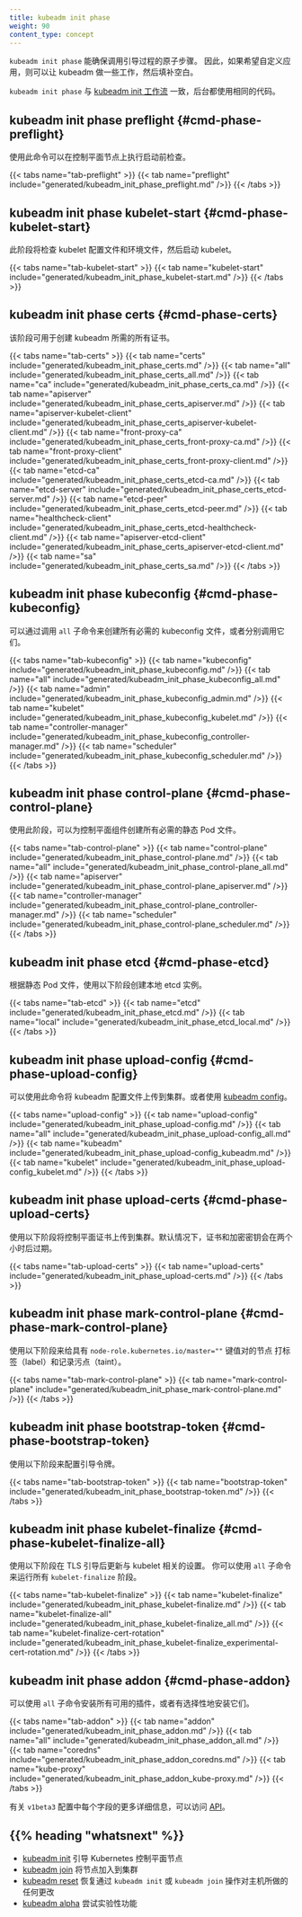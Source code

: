 ```yaml
---
title: kubeadm init phase
weight: 90
content_type: concept
---
```

<!--
title: kubeadm init phase
weight: 90
content_type: concept
-->

<!--
`kubeadm init phase` enables you to invoke atomic steps of the bootstrap process.
Hence, you can let kubeadm do some of the work and you can fill in the gaps
if you wish to apply customization.
-->
`kubeadm init phase` 能确保调用引导过程的原子步骤。
因此，如果希望自定义应用，则可以让 kubeadm 做一些工作，然后填补空白。

<!--
`kubeadm init phase` is consistent with the [kubeadm init workflow](/docs/reference/setup-tools/kubeadm/kubeadm-init/#init-workflow),
and behind the scene both use the same code.
-->
`kubeadm init phase` 与 [kubeadm init 工作流](/zh/docs/reference/setup-tools/kubeadm/kubeadm-init/#init-workflow)
一致，后台都使用相同的代码。

<!--
## kubeadm init phase preflight {#cmd-phase-preflight}
-->
## kubeadm init phase preflight {#cmd-phase-preflight}

<!--
Using this command you can execute preflight checks on a control-plane node.
-->
使用此命令可以在控制平面节点上执行启动前检查。

{{< tabs name="tab-preflight" >}}
{{< tab name="preflight" include="generated/kubeadm_init_phase_preflight.md" />}}
{{< /tabs >}}

<!--
## kubeadm init phase kubelet-start {#cmd-phase-kubelet-start}
-->
## kubeadm init phase kubelet-start {#cmd-phase-kubelet-start}

<!--
This phase will write the kubelet configuration file and environment file and then start the kubelet.
-->
此阶段将检查 kubelet 配置文件和环境文件，然后启动 kubelet。

{{< tabs name="tab-kubelet-start" >}}
{{< tab name="kubelet-start" include="generated/kubeadm_init_phase_kubelet-start.md" />}}
{{< /tabs >}}

<!--
## kubeadm init phase certs {#cmd-phase-certs}
-->
## kubeadm init phase certs {#cmd-phase-certs}

<!--
Can be used to create all required certificates by kubeadm.
-->
该阶段可用于创建 kubeadm 所需的所有证书。

{{< tabs name="tab-certs" >}}
{{< tab name="certs" include="generated/kubeadm_init_phase_certs.md" />}}
{{< tab name="all" include="generated/kubeadm_init_phase_certs_all.md" />}}
{{< tab name="ca" include="generated/kubeadm_init_phase_certs_ca.md" />}}
{{< tab name="apiserver" include="generated/kubeadm_init_phase_certs_apiserver.md" />}}
{{< tab name="apiserver-kubelet-client" include="generated/kubeadm_init_phase_certs_apiserver-kubelet-client.md" />}}
{{< tab name="front-proxy-ca" include="generated/kubeadm_init_phase_certs_front-proxy-ca.md" />}}
{{< tab name="front-proxy-client" include="generated/kubeadm_init_phase_certs_front-proxy-client.md" />}}
{{< tab name="etcd-ca" include="generated/kubeadm_init_phase_certs_etcd-ca.md" />}}
{{< tab name="etcd-server" include="generated/kubeadm_init_phase_certs_etcd-server.md" />}}
{{< tab name="etcd-peer" include="generated/kubeadm_init_phase_certs_etcd-peer.md" />}}
{{< tab name="healthcheck-client" include="generated/kubeadm_init_phase_certs_etcd-healthcheck-client.md" />}}
{{< tab name="apiserver-etcd-client" include="generated/kubeadm_init_phase_certs_apiserver-etcd-client.md" />}}
{{< tab name="sa" include="generated/kubeadm_init_phase_certs_sa.md" />}}
{{< /tabs >}}

<!--
## kubeadm init phase kubeconfig {#cmd-phase-kubeconfig}
-->
## kubeadm init phase kubeconfig {#cmd-phase-kubeconfig}

<!--
You can create all required kubeconfig files by calling the `all` subcommand or call them individually.
-->
可以通过调用 `all` 子命令来创建所有必需的 kubeconfig 文件，或者分别调用它们。


{{< tabs name="tab-kubeconfig" >}}
{{< tab name="kubeconfig" include="generated/kubeadm_init_phase_kubeconfig.md" />}}
{{< tab name="all" include="generated/kubeadm_init_phase_kubeconfig_all.md" />}}
{{< tab name="admin" include="generated/kubeadm_init_phase_kubeconfig_admin.md" />}}
{{< tab name="kubelet" include="generated/kubeadm_init_phase_kubeconfig_kubelet.md" />}}
{{< tab name="controller-manager" include="generated/kubeadm_init_phase_kubeconfig_controller-manager.md" />}}
{{< tab name="scheduler" include="generated/kubeadm_init_phase_kubeconfig_scheduler.md" />}}
{{< /tabs >}}

<!--
## kubeadm init phase control-plane {#cmd-phase-control-plane}
-->
## kubeadm init phase control-plane {#cmd-phase-control-plane}

<!--
Using this phase you can create all required static Pod files for the control plane components.
-->
使用此阶段，可以为控制平面组件创建所有必需的静态 Pod 文件。

{{< tabs name="tab-control-plane" >}}
{{< tab name="control-plane" include="generated/kubeadm_init_phase_control-plane.md" />}}
{{< tab name="all" include="generated/kubeadm_init_phase_control-plane_all.md" />}}
{{< tab name="apiserver" include="generated/kubeadm_init_phase_control-plane_apiserver.md" />}}
{{< tab name="controller-manager" include="generated/kubeadm_init_phase_control-plane_controller-manager.md" />}}
{{< tab name="scheduler" include="generated/kubeadm_init_phase_control-plane_scheduler.md" />}}
{{< /tabs >}}


<!--
## kubeadm init phase etcd {#cmd-phase-etcd}
-->
## kubeadm init phase etcd {#cmd-phase-etcd}

<!--
Use the following phase to create a local etcd instance based on a static Pod file.
-->
根据静态 Pod 文件，使用以下阶段创建本地 etcd 实例。

{{< tabs name="tab-etcd" >}}
{{< tab name="etcd" include="generated/kubeadm_init_phase_etcd.md" />}}
{{< tab name="local" include="generated/kubeadm_init_phase_etcd_local.md" />}}
{{< /tabs >}}


<!--
## kubeadm init phase upload-config {#cmd-phase-upload-config}
-->
## kubeadm init phase upload-config {#cmd-phase-upload-config}

<!--
You can use this command to upload the kubeadm configuration to your cluster.
Alternatively, you can use [kubeadm config](/docs/reference/setup-tools/kubeadm/kubeadm-config/).
-->
可以使用此命令将 kubeadm 配置文件上传到集群。或者使用
[kubeadm config](/zh/docs/reference/setup-tools/kubeadm/kubeadm-config/)。

{{< tabs name="upload-config" >}}
{{< tab name="upload-config" include="generated/kubeadm_init_phase_upload-config.md" />}}
{{< tab name="all" include="generated/kubeadm_init_phase_upload-config_all.md" />}}
{{< tab name="kubeadm" include="generated/kubeadm_init_phase_upload-config_kubeadm.md" />}}
{{< tab name="kubelet" include="generated/kubeadm_init_phase_upload-config_kubelet.md" />}}
{{< /tabs >}}


<!--
## kubeadm init phase upload-certs {#cmd-phase-upload-certs}
-->
## kubeadm init phase upload-certs {#cmd-phase-upload-certs}

<!--
Use the following phase to upload control-plane certificates to the cluster.
By default the certs and encryption key expire after two hours.
-->
使用以下阶段将控制平面证书上传到集群。默认情况下，证书和加密密钥会在两个小时后过期。

{{< tabs name="tab-upload-certs" >}}
{{< tab name="upload-certs" include="generated/kubeadm_init_phase_upload-certs.md" />}}
{{< /tabs >}}


<!--
## kubeadm init phase mark-control-plane {#cmd-phase-mark-control-plane}
-->
## kubeadm init phase mark-control-plane {#cmd-phase-mark-control-plane}

<!--
Use the following phase to label and taint the node with the `node-role.kubernetes.io/master=""` key-value pair.
-->
使用以下阶段来给具有 `node-role.kubernetes.io/master=""` 键值对的节点
打标签（label）和记录污点（taint）。

{{< tabs name="tab-mark-control-plane" >}}
{{< tab name="mark-control-plane" include="generated/kubeadm_init_phase_mark-control-plane.md" />}}
{{< /tabs >}}


<!--
## kubeadm init phase bootstrap-token {#cmd-phase-bootstrap-token}
-->
## kubeadm init phase bootstrap-token {#cmd-phase-bootstrap-token}

<!--
Use the following phase to configure bootstrap tokens.
-->
使用以下阶段来配置引导令牌。

{{< tabs name="tab-bootstrap-token" >}}
{{< tab name="bootstrap-token" include="generated/kubeadm_init_phase_bootstrap-token.md" />}}
{{< /tabs >}}

## kubeadm init phase kubelet-finalize {#cmd-phase-kubelet-finalize-all}

<!-- 
Use the following phase to update settings relevant to the kubelet after TLS
bootstrap. You can use the `all` subcommand to run all `kubelet-finalize`
phases.
-->
使用以下阶段在 TLS 引导后更新与 kubelet 相关的设置。
你可以使用 `all` 子命令来运行所有 `kubelet-finalize` 阶段。

{{< tabs name="tab-kubelet-finalize" >}}
{{< tab name="kubelet-finalize" include="generated/kubeadm_init_phase_kubelet-finalize.md" />}}
{{< tab name="kubelet-finalize-all" include="generated/kubeadm_init_phase_kubelet-finalize_all.md" />}}
{{< tab name="kubelet-finalize-cert-rotation" include="generated/kubeadm_init_phase_kubelet-finalize_experimental-cert-rotation.md" />}}
{{< /tabs >}}

<!--
## kubeadm init phase addon {#cmd-phase-addon}
-->
## kubeadm init phase addon {#cmd-phase-addon}

<!--
You can install all the available addons with the `all` subcommand, or
install them selectively.
-->
可以使用 `all` 子命令安装所有可用的插件，或者有选择性地安装它们。

{{< tabs name="tab-addon" >}}
{{< tab name="addon" include="generated/kubeadm_init_phase_addon.md" />}}
{{< tab name="all" include="generated/kubeadm_init_phase_addon_all.md" />}}
{{< tab name="coredns" include="generated/kubeadm_init_phase_addon_coredns.md" />}}
{{< tab name="kube-proxy" include="generated/kubeadm_init_phase_addon_kube-proxy.md" />}}
{{< /tabs >}}

<!--
For more details on each field in the `v1beta3` configuration you can navigate to our
[API reference pages.](/docs/reference/config-api/kubeadm-config.v1beta3/)
-->
有关 `v1beta3` 配置中每个字段的更多详细信息，可以访问
[API](/zh/docs/reference/config-api/kubeadm-config.v1beta3/)。

## {{% heading "whatsnext" %}}

<!--
* [kubeadm init](/docs/reference/setup-tools/kubeadm/kubeadm-init/) to bootstrap a Kubernetes control-plane node
* [kubeadm join](/docs/reference/setup-tools/kubeadm/kubeadm-join/) to connect a node to the cluster
* [kubeadm reset](/docs/reference/setup-tools/kubeadm/kubeadm-reset/) to revert any changes made to this host by `kubeadm init` or `kubeadm join`
* [kubeadm alpha](/docs/reference/setup-tools/kubeadm/kubeadm-alpha/) to try experimental functionality
-->
* [kubeadm init](/zh/docs/reference/setup-tools/kubeadm/kubeadm-init/)
  引导 Kubernetes 控制平面节点
* [kubeadm join](/zh/docs/reference/setup-tools/kubeadm/kubeadm-join/)
  将节点加入到集群
* [kubeadm reset](/zh/docs/reference/setup-tools/kubeadm/kubeadm-reset/)
  恢复通过 `kubeadm init` 或 `kubeadm join` 操作对主机所做的任何更改
* [kubeadm alpha](/zh/docs/reference/setup-tools/kubeadm/kubeadm-alpha/)
  尝试实验性功能
